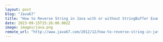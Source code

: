 ```yaml
---
layout: post
blog: "Java67"
title: "How to Reverse String in Java with or without StringBuffer Example"
date: 2023-09-15T15:26:00.002Z
image: images/java.png
remote_url: "http://www.java67.com/2012/12/how-to-reverse-string-in-java-stringbuffer-stringbuilder.html"
---
```

